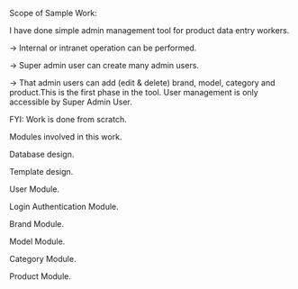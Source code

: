Scope of Sample Work:
 
I have done simple admin management tool for product data entry workers.
 
->  Internal or intranet operation can be performed.

->  Super admin user can create many admin users.

->  That admin users can add (edit & delete) brand, model, category and product.This is the first phase in the tool. User management is only accessible by Super Admin User.
 
FYI: Work is done from scratch.
 
Modules involved in this work.

Database design.

Template design.

User Module.

Login Authentication Module.

Brand Module.

Model Module.

Category Module.

Product Module.
